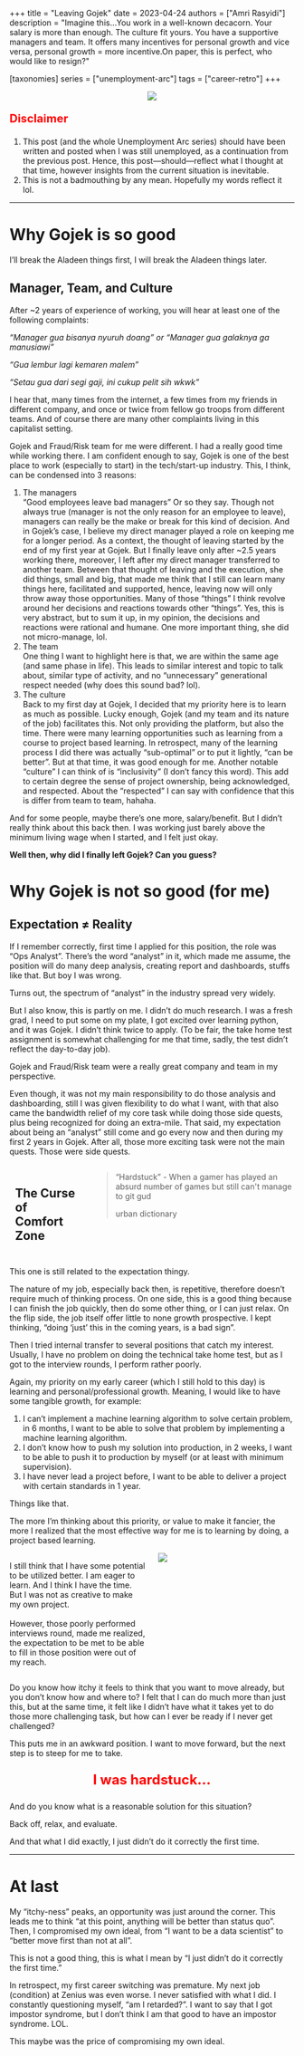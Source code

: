 +++
title = "Leaving Gojek"
date = 2023-04-24
authors = ["Amri Rasyidi"]
description = "Imagine this…You work in a well-known decacorn. Your salary is more than enough. The culture fit yours. You have a supportive managers and team. It offers many incentives for personal growth and vice versa, personal growth = more incentive.On paper, this is perfect, who would like to resign?"

[taxonomies]
series = ["unemployment-arc"]
tags = ["career-retro"]
+++

<!-- <figure style="text-align:center">{{ image( img="3_1_joker.gif", alt="bar graph", style="border-radius: 0px; width: 100%;" ) }}</figure> -->

<p><center><img src="3_1_joker.gif"></center></p>

<p style="color:red;font-size:20px"><b>Disclaimer</b></p>

1. This post (and the whole Unemployment Arc series) should have been written and posted when I was still unemployed, as a continuation from the previous post. Hence, this post—should—reflect what I thought at that time, however insights from the current situation is inevitable.
1. This is not a badmouthing by any mean. Hopefully my words reflect it lol.

---

# Why Gojek is so good

I’ll break the Aladeen things first, I will break the Aladeen things later.

## Manager, Team, and Culture

After ~2 years of experience of working, you will hear at least one of the following complaints:

_“Manager gua bisanya nyuruh doang” or “Manager gua galaknya ga manusiawi”_

_“Gua lembur lagi kemaren malem”_

_“Setau gua dari segi gaji, ini cukup pelit sih wkwk”_

I hear that, many times from the internet, a few times from my friends in different company, and once or twice from fellow go troops from different teams. And of course there are many other complaints living in this capitalist setting.

Gojek and Fraud/Risk team for me were different. I had a really good time while working there. I am confident enough to say, Gojek is one of the best place to work (especially to start) in the tech/start-up industry. This, I think, can be condensed into 3 reasons:
1. The managers<br>
“Good employees leave bad managers” Or so they say. Though not always true (manager is not the only reason for an employee to leave), managers can really be the make or break for this kind of decision. And in Gojek’s case, I believe my direct manager played a role on keeping me for a longer period. As a context, the thought of leaving started by the end of my first year at Gojek. But I finally leave only after ~2.5 years working there, moreover, I left after my direct manager transferred to another team. Between that thought of leaving and the execution, she did things, small and big, that made me think that I still can learn many things here, facilitated and supported, hence, leaving now will only throw away those opportunities. Many of those “things” I think revolve around her decisions and reactions towards other “things”. Yes, this is very abstract, but to sum it up, in my opinion, the decisions and reactions were rational and humane. One more important thing, she did not micro-manage, lol.
1. The team<br>
One thing I want to highlight here is that, we are within the same age (and same phase in life). This leads to similar interest and topic to talk about, similar type of activity, and no “unnecessary” generational respect needed (why does this sound bad? lol).
1. The culture<br>
Back to my first day at Gojek, I decided that my priority here is to learn as much as possible. Lucky enough, Gojek (and my team and its nature of the job) facilitates this. Not only providing the platform, but also the time. There were many learning opportunities such as learning from a course to project based learning.
In retrospect, many of the learning process I did there was actually “sub-optimal” or to put it lightly, “can be better”. But at that time, it was good enough for me.
Another notable “culture” I can think of is “inclusivity” (I don’t fancy this word). This add to certain degree the sense of project ownership, being acknowledged, and respected. About the “respected” I can say with confidence that this is differ from team to team, hahaha.

And for some people, maybe there’s one more, salary/benefit. But I didn’t really think about this back then. I was working just barely above the minimum living wage when I started, and I felt just okay.

**Well then, why did I finally left Gojek? Can you guess?**

# Why Gojek is not so good (for me)

## Expectation ≠ Reality

If I remember correctly, first time I applied for this position, the role was “Ops Analyst”. There’s the word “analyst” in it, which made me assume, the position will do many deep analysis, creating report and dashboards, stuffs like that. But boy I was wrong.

Turns out, the spectrum of “analyst” in the industry spread very widely.

But I also know, this is partly on me. I didn’t do much research. I was a fresh grad, I need to put some on my plate, I got excited over learning python, and it was Gojek. I didn’t think twice to apply. (To be fair, the take home test assignment is somewhat challenging for me that time, sadly, the test didn’t reflect the day-to-day job).

Gojek and Fraud/Risk team were a really great company and team in my perspective.

Even though, it was not my main responsibility to do those analysis and dashboarding, still I was given flexibility to do what I want, with that also came the bandwidth relief of my core task while doing those side quests, plus being recognized for doing an extra-mile. That said, my expectation about being an “analyst” still come and go every now and then during my first 2 years in Gojek. After all, those more exciting task were not the main quests. Those were side quests.

<div class="columns">
  <div class="column" style="flex-basis: 30%; padding: 10px;">
    <h2>The Curse of Comfort Zone</h2>
  </div>
  <div class="column" style="flex-basis: 100%; padding: 0px;">
    <blockquote>
      <p>“Hardstuck” - When a gamer has played an absurd number of games but still can't manage to git gud</p>
      <footer>urban dictionary</footer>
    </blockquote>
  </div>
</div>

This one is still related to the expectation thingy.

The nature of my job, especially back then, is repetitive, therefore doesn’t require much of thinking process. On one side, this is a good thing because I can finish the job quickly, then do some other thing, or I can just relax. On the flip side, the job itself offer little to none growth prospective. I kept thinking, “doing ‘just’ this in the coming years, is a bad sign”.

Then I tried internal transfer to several positions that catch my interest. Usually, I have no problem on doing the technical take home test, but as I got to the interview rounds, I perform rather poorly.

Again, my priority on my early career (which I still hold to this day) is learning and personal/professional growth. Meaning, I would like to have some tangible growth, for example:

1. I can’t implement a machine learning algorithm to solve certain problem, in 6 months, I want to be able to solve that problem by implementing a machine learning algorithm.
1. I don’t know how to push my solution into production, in 2 weeks, I want to be able to push it to production by myself (or at least with minimum supervision).
1. I have never lead a project before, I want to be able to deliver a project with certain standards in 1 year.

Things like that.

The more I’m thinking about this priority, or value to make it fancier, the more I realized that the most effective way for me is to learning by doing, a project based learning.

<div class="columns">
  <div class="column" style="flex-basis: 50%; padding: 0px;">
      <p>I still think that I have some potential to be utilized better. I am eager to learn. And I think I have the time. But I was not as creative to make my own project.
      <br><br>However, those poorly performed interviews round, made me realized, the expectation to be met to be able to fill in those position were out of my reach.</p>
  </div>
  <div class="column" style="flex-basis: 50%; padding: 0px;">
    <img src="3_stairs.webp">
  </div>
</div>

Do you know how itchy it feels to think that you want to move already, but you don’t know how and where to? I felt that I can do much more than just this, but at the same time, it felt like I didn’t have what it takes yet to do those more challenging task, but how can I ever be ready if I never get challenged?

This puts me in an awkward position. I want to move forward, but the next step is to steep for me to take.


<p style="color:red;font-size:24px;text-align:center"><b>I was hardstuck…</b></p>

And do you know what is a reasonable solution for this situation?

Back off, relax, and evaluate.

And that what I did exactly, I just didn’t do it correctly the first time.

---

# At last
My “itchy-ness” peaks, an opportunity was just around the corner. This leads me to think “at this point, anything will be better than status quo”. Then, I compromised my own ideal, from “I want to be a data scientist” to “better move first than not at all”.

This is not a good thing, this is what I mean by “I just didn’t do it correctly the first time.”

In retrospect, my first career switching was premature. My next job (condition) at Zenius was even worse. I never satisfied with what I did. I constantly questioning myself, “am I retarded?”. I want to say that I got impostor syndrome, but I don’t think I am that good to have an impostor syndrome. LOL.

This maybe was the price of compromising my own ideal.